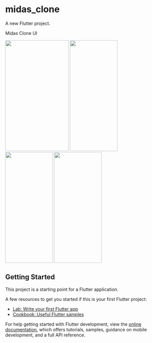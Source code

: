 # midas_clone

A new Flutter project.

Midas Clone UI

<img src="https://user-images.githubusercontent.com/75272701/215201272-3cb190e0-1ead-4b59-a1a2-ba0c1ab9061c.jpg" width="200" height="350">
<img src="https://user-images.githubusercontent.com/75272701/215201282-6a907c53-9d57-4783-85c8-21999ae0df42.jpg" width="150" height="350">
<img src="https://user-images.githubusercontent.com/75272701/215201290-de20ccc2-c2fb-4ad3-8b8e-9342248e5f2a.jpg" width="150" height="350">
<img src="https://user-images.githubusercontent.com/75272701/215201302-398824e2-9a48-4be3-ae4d-4a8a169a59bc.jpg" width="150" height="350">


## Getting Started

This project is a starting point for a Flutter application.

A few resources to get you started if this is your first Flutter project:

- [Lab: Write your first Flutter app](https://docs.flutter.dev/get-started/codelab)
- [Cookbook: Useful Flutter samples](https://docs.flutter.dev/cookbook)

For help getting started with Flutter development, view the
[online documentation](https://docs.flutter.dev/), which offers tutorials,
samples, guidance on mobile development, and a full API reference.
